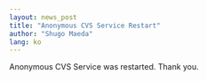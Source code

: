 ```yaml
---
layout: news_post
title: "Anonymous CVS Service Restart"
author: "Shugo Maeda"
lang: ko
---
```


Anonymous CVS Service was restarted. Thank you.
